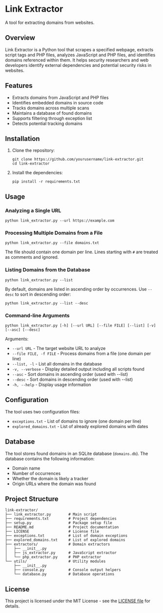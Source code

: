 # Link Extractor

A tool for extracting domains from websites.

## Overview

Link Extractor is a Python tool that scrapes a specified webpage, extracts script tags and PHP files, analyzes JavaScript and PHP files, and identifies domains referenced within them. It helps security researchers and web developers identify external dependencies and potential security risks in websites.

## Features

- Extracts domains from JavaScript and PHP files
- Identifies embedded domains in source code
- Tracks domains across multiple scans
- Maintains a database of found domains
- Supports filtering through exception list
- Detects potential tracking domains

## Installation

1. Clone the repository:
   ```
   git clone https://github.com/yourusername/link-extractor.git
   cd link-extractor
   ```

2. Install the dependencies:
   ```
   pip install -r requirements.txt
   ```

## Usage

### Analyzing a Single URL

```
python link_extractor.py --url https://example.com
```

### Processing Multiple Domains from a File

```
python link_extractor.py --file domains.txt
```

The file should contain one domain per line. Lines starting with `#` are treated as comments and ignored.

### Listing Domains from the Database

```
python link_extractor.py --list
```

By default, domains are listed in ascending order by occurrences. Use `--desc` to sort in descending order:

```
python link_extractor.py --list --desc
```

### Command-line Arguments

```
python link_extractor.py [-h] [--url URL] [--file FILE] [--list] [-v] [--asc] [--desc]
```

Arguments:
- `--url URL` - The target website URL to analyze
- `--file FILE, -f FILE` - Process domains from a file (one domain per line)
- `--list, -l` - List all domains in the database
- `-v, --verbose` - Display detailed output including all scripts found
- `--asc` - Sort domains in ascending order (used with --list)
- `--desc` - Sort domains in descending order (used with --list)
- `-h, --help` - Display usage information

## Configuration

The tool uses two configuration files:
- `exceptions.txt` - List of domains to ignore (one domain per line)
- `explored_domains.txt` - List of already explored domains with dates

## Database

The tool stores found domains in an SQLite database (`domains.db`). The database contains the following information:
- Domain name
- Number of occurrences
- Whether the domain is likely a tracker
- Origin URLs where the domain was found

## Project Structure

```
link-extractor/
├── link_extractor.py        # Main script
├── requirements.txt         # Project dependencies
├── setup.py                 # Package setup file
├── README.md                # Project documentation
├── LICENSE                  # License file
├── exceptions.txt           # List of domain exceptions
├── explored_domains.txt     # List of explored domains
├── extractors/              # Domain extractors
│   ├── __init__.py
│   ├── js_extractor.py      # JavaScript extractor
│   └── php_extractor.py     # PHP extractor
└── utils/                   # Utility modules
    ├── __init__.py
    ├── console.py           # Console output helpers
    └── database.py          # Database operations
```

## License

This project is licensed under the MIT License - see the [LICENSE file](license.md) for details.
